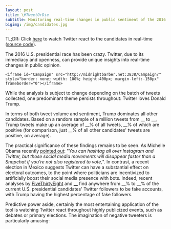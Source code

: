 ```yaml
---
layout: post
title: \#TweetOrDie
subtitle: Monitoring real-time changes in public sentiment of the 2016 U.S. presidential candidates using Twitter and RShiny
bigimg: /img/candidates.jpg
---
```


TL;DR: Click [here](http://midnightbarber.net:3838/Campaign/) to watch Twitter react to the candidates in real-time ([source code]()).

The 2016 U.S. presidential race has been crazy. Twitter, due to its immediacy and openness, can provide unique insights into real-time changes in public opinion.

```<iframe id="Campaign" src="http://midnightbarber.net:3838/Campaign/" style="border: none; width: 100%; height:400px; margin-left:-150px" frameborder="0"></iframe>```

While the analysis is subject to change depending on the batch of tweets collected, one predominant theme persists throughout: Twitter loves Donald Trump.

In terms of both tweet volume and sentiment, Trump dominates all other candidates. Based on a random sample of a million tweets from __ to __, Trump tweets make up an average of __% of all tweets, __% of which are positive (for comparison, just __% of all other candidates' tweets are positive, on average).

The practical significance of these findings remains to be seen. As Michelle Obama recently [pointed out](http://www.cnn.com/2016/04/23/politics/michelle-obama-commencement-speech/): "_You can hashtag all over Instagram and Twitter, but those social media movements will disappear faster than a Snapchat if you're not also registered to vote,_". In contrast, a recent election in Mexico suggests Twitter can have a substantial effect on electoral outcomes, to the point where politicians are incentivized to artificially boost their social media presence with bots. Indeed, recent analyses by [FiveThirtyEight]() and [__]() find anywhere from __% to __% of the current U.S. presidential candidates' Twitter followers to be fake accounts, with Trump having the highest percentage of fake followers.

Predictive power aside, certainly the most entertaining application of the tool is watching Twitter react throughout highly publicized events, such as debates or primary elections. The imagination of negative tweeters is particularly amusing: